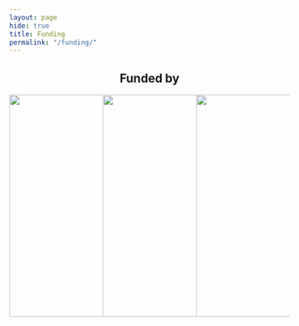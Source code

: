 ```yaml
---
layout: page
hide: true
title: Funding
permalink: "/funding/"
---
```

<h2 style="text-align: center;">Funded by</h2>
<div class="row" style="display: flex; align: center;">
    <div class="column" style="width: 33%;">
        <a href="https://www.bccn-berlin.de/">
            <img src="{{site.baseurl}}/assets/img/funding/Bernstein_Award_2011.jpg" style="float: left; width: 400px;">
        </a>
    </div>
    <div class="column" style="width: 33%;">
        <a href="https://www.einsteinfoundation.de/en/">
            <img src="{{site.baseurl}}/assets/img/funding/Einstein.png" style="float: left; width: 400px;">
        </a>
    </div>
    <div class="column" style="width: 33%;">
        <a href="http://www.dfg.de/en/">
            <img src="{{site.baseurl}}/assets/img/funding/dfg.jpg" style="float: right; width: 400px;">
        </a>
    </div>
</div>
